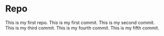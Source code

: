 # Repo
This is my first repo.
This is my first commit.
This is my second commit.
This is my third commit.
This is my fourth commit.
This is my fifth commit.
